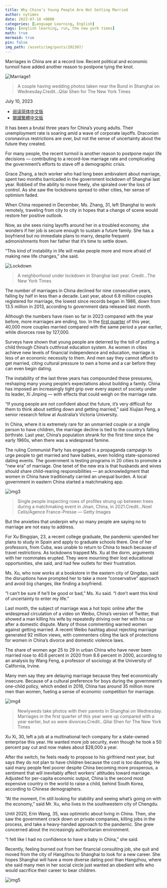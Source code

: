 ```yaml
---
title: Why China’s Young People Are Not Getting Married
author: nytimes
date: 2023-07-10 +0000
categories: [Language Learning, English]
tags: [english learning, run, the new york times]
math: true
mermaid: true
pin: false
img_path: /assets/img/posts/202307/
---
```


Marriages in China are at a record low. Recent political and economic turmoil have added another reason to postpone tying the knot.

![Marriage1](00china-marriage-01-vzwf-superJumbo.webp)

> A couple having wedding photos taken near the Bund in Shanghai on Wednesday.Credit...Qilai Shen for The New York Times

July 10, 2023

- [阅读简体中文版](https://cn.nytimes.com/china/20230711/china-marriage-rate/)
- [閱讀繁體中文版](https://cn.nytimes.com/china/20230711/china-marriage-rate/zh-hant/)



It has been a brutal three years for China’s young adults. Their unemployment rate is soaring amid a wave of corporate layoffs. Draconian coronavirus restrictions are over, but not the sense of uncertainty about the future they created.

For many people, the recent turmoil is another reason to postpone major life decisions — contributing to a record-low marriage rate and complicating the government’s efforts to stave off a demographic crisis.

Grace Zhang, a tech worker who had long been ambivalent about marriage, spent two months barricaded in the government lockdown of Shanghai last year. Robbed of the ability to move freely, she spiraled over the loss of control. As she saw the lockdowns spread to other cities, her sense of optimism faded.

When China reopened in December, Ms. Zhang, 31, left Shanghai to work remotely, traveling from city to city in hopes that a change of scene would restore her positive outlook.



Now, as she sees rising layoffs around her in a troubled economy, she wonders if her job is secure enough to sustain a future family. She has a boyfriend but no immediate plans to marry, despite frequent admonishments from her father that it’s time to settle down.

“This kind of instability in life will make people more and more afraid of making new life changes,” she said.



![Lockdown](00china-marriage-bfjm-superJumbo.webp)

> A neighborhood under lockdown in Shanghai last year. Credit...The New York Times



The number of marriages in China declined for nine consecutive years, falling by half in less than a decade. Last year, about 6.8 million couples registered for marriage, the lowest since records began in 1986, down from 13.5 million in 2013, according to government data released last month.

Although the numbers have risen so far in 2023 compared with the year before, more marriages are ending, too. In the [first quarter](https://www.thepaper.cn/newsDetail_forward_23618924) of this year, 40,000 more couples married compared with the same period a year earlier, while divorces rose by 127,000.



Surveys have shown that young people are deterred by the toll of putting a child through China’s cutthroat education system. As women in cities achieve new levels of financial independence and education, marriage is less of an economic necessity to them. And men say they cannot afford to get married, citing cultural pressure to own a home and a car before they can even begin dating.



The instability of the last three years has compounded these pressures, reshaping many young people’s expectations about building a family. China has imposed an increasingly tight grip over every aspect of society under its leader, Xi Jinping — with effects that could weigh on the marriage rate.

“If young people are not confident about the future, it’s very difficult for them to think about settling down and getting married,” said Xiujian Peng, a senior research fellow at Australia’s Victoria University.

In China, where it is extremely rare for an unmarried couple or a single person to have children, the marriage decline is tied to the country’s falling birthrate. Last year, China’s population shrank for the first time since the early 1960s, when there was a widespread famine.

The ruling Communist Party has engaged in a propaganda campaign to urge people to get married and have babies, even holding state-sponsored dating events. The government is testing programs in 20 cities to promote a “new era” of marriage. One tenet of the new era is that husbands and wives should share child-rearing responsibilities — an acknowledgment that women in China have traditionally carried an unequal burden. A local government in eastern China started a matchmaking app.



![img3](00china-marriage-jtkz-superJumbo.webp)

> Single people inspecting rows of profiles strung up between trees during a matchmaking event in Jinan, China, in 2021.Credit...Noel Celis/Agence France-Presse — Getty Images



But the anxieties that underpin why so many people are saying no to marriage are not easy to address.



For Xu Bingqian, 23, a recent college graduate, the pandemic upended her plans to study in Spain and apply to graduate schools there. One of her professors, from Cuba, was unable to return to China to teach because of travel restrictions. As lockdowns trapped Ms. Xu at the dorm, arguments with her roommates erupted. They were mourning their lost educational opportunities, she said, and had few outlets for their frustration.

Ms. Xu, who now works at a bookstore in the eastern city of Qingdao, said the disruptions have prompted her to take a more “conservative” approach and avoid big changes, like finding a boyfriend.

“I can’t be sure if he’ll be good or bad,” Ms. Xu said. “I don’t want this kind of uncertainty to enter my life.”

Last month, the subject of marriage was a hot topic online after the widespread circulation of a video on Weibo, China’s version of Twitter, that showed a man killing his wife by repeatedly driving over her with his car after a domestic dispute. Many of those commenting warned women against getting married. A recent Weibo hashtag about rejecting marriage generated 92 million views, with commenters citing the lack of protections for women in China’s divorce and domestic violence laws.

The share of women age 25 to 29 in urban China who have never been married rose to 40.6 percent in 2020 from 8.6 percent in 2000, according to an analysis by Wang Feng, a professor of sociology at the University of California, Irvine.

Many men say they are delaying marriage because they feel economically insecure. Because of a cultural preference for boys during the government’s one-child policy, which ended in 2016, China has around 35 million more men than women, fueling a sense of economic competition for marriage.



![img4](00china-marriage-02-vzwf-superJumbo.webp)

> Newlyweds take photos with their parents in Shanghai on Wednesday. Marriages in the first quarter of this year were up compared with a year earlier, but so were divorces.Credit...Qilai Shen for The New York Times



Xu Xi, 30, left a job at a multinational tech company for a state-owned enterprise this year. He wanted more job security, even though he took a 50 percent pay cut and now makes about $28,000 a year.



After the switch, he feels ready to propose to his girlfriend next year, but says they do not plan to have children because the cost is too daunting. He said many people feel poorer despite China becoming more prosperous, a sentiment that will inevitably affect workers’ attitudes toward marriage. Adjusted for per-capita economic output, China is the second most expensive country in the world to raise a child, behind South Korea, according to Chinese demographers.

“At the moment, I’m still looking for stability and seeing what’s going on with the economy,” said Mr. Xu, who lives in the southwestern city of Chengdu.

Until 2020, Erin Wang, 35, was optimistic about living in China. Then, she saw the government crack down on private companies, killing jobs in the process, and take a heavy-handed approach to the pandemic. She grew concerned about the increasingly authoritarian environment.

“I felt like I had no confidence to have a baby in China,” she said.

Recently, feeling burned out from her financial consulting job, she quit and moved from the city of Hangzhou to Shanghai to look for a new career. She hopes Shanghai will have a more diverse dating pool than Hangzhou, where she said many men in her social circle just wanted an obedient wife who would sacrifice their career to bear children.



![img5](00china-marriage-02-vzwf-superJumbo.webp)



